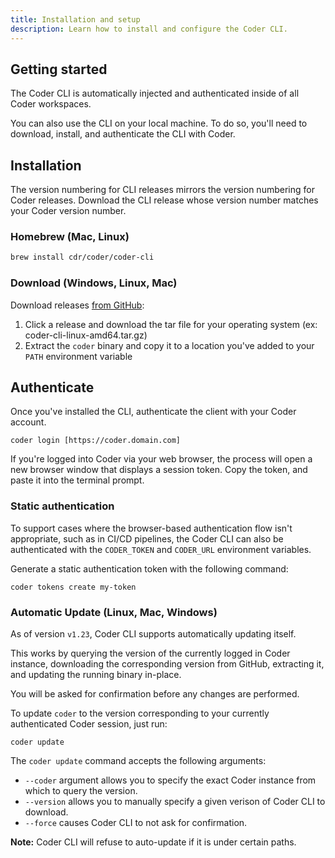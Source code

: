 ```yaml
---
title: Installation and setup
description: Learn how to install and configure the Coder CLI.
---
```


## Getting started

The Coder CLI is automatically injected and authenticated inside of all Coder
workspaces.

You can also use the CLI on your local machine. To do so, you'll need to
download, install, and authenticate the CLI with Coder.

## Installation

The version numbering for CLI releases mirrors the version numbering for Coder
releases. Download the CLI release whose version number matches your Coder
version number.

### Homebrew (Mac, Linux)

```sh
brew install cdr/coder/coder-cli
```

### Download (Windows, Linux, Mac)

Download releases [from GitHub](https://github.com/cdr/coder-cli/releases):

1. Click a release and download the tar file for your operating system (ex:
   coder-cli-linux-amd64.tar.gz)
1. Extract the `coder` binary and copy it to a location you've added to your
   `PATH` environment variable

## Authenticate

Once you've installed the CLI, authenticate the client with your Coder account.

```console
coder login [https://coder.domain.com]
```

If you're logged into Coder via your web browser, the process will open a new
browser window that displays a session token. Copy the token, and paste it into
the terminal prompt.

### Static authentication

To support cases where the browser-based authentication flow isn't appropriate,
such as in CI/CD pipelines, the Coder CLI can also be authenticated with the
`CODER_TOKEN` and `CODER_URL` environment variables.

Generate a static authentication token with the following command:

```console
coder tokens create my-token
```

### Automatic Update (Linux, Mac, Windows)

As of version `v1.23`, Coder CLI supports automatically updating itself.

This works by querying the version of the currently logged in Coder instance,
downloading the corresponding version from GitHub, extracting it, and updating
the running binary in-place.

You will be asked for confirmation before any changes are performed.

To update `coder` to the version corresponding to your currently authenticated
Coder session, just run:

```console
coder update
```

The `coder update` command accepts the following arguments:

- `--coder` argument allows you to specify the exact Coder instance from which
to query the version.
- `--version` allows you to manually specify a given verison of Coder CLI to
download.
- `--force` causes Coder CLI to not ask for confirmation.

**Note:** Coder CLI will refuse to auto-update if it is under certain paths.
